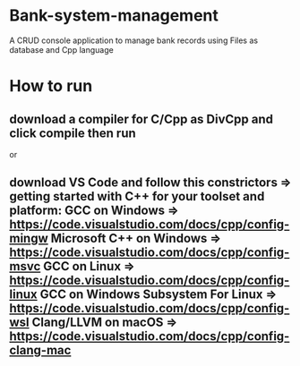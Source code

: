 # Bank-system-management
A CRUD console application to manage bank records using Files as database and Cpp language 

# How to run

download a compiler for C/Cpp as DivCpp and click compile then run 
-------------

or

download VS Code and follow this constrictors => 
getting started with C++ for your toolset and platform:
GCC on Windows => https://code.visualstudio.com/docs/cpp/config-mingw
Microsoft C++ on Windows => https://code.visualstudio.com/docs/cpp/config-msvc
GCC on Linux => https://code.visualstudio.com/docs/cpp/config-linux
GCC on Windows Subsystem For Linux => https://code.visualstudio.com/docs/cpp/config-wsl
Clang/LLVM on macOS => https://code.visualstudio.com/docs/cpp/config-clang-mac
------------
